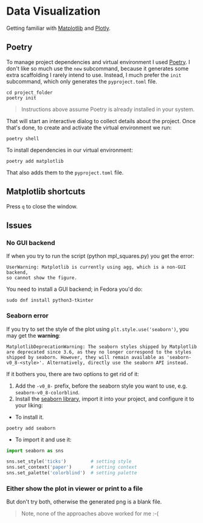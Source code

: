 # Data Visualization
Getting familiar with [Matplotlib](https://matplotlib.org/) and [Plotly](https://plotly.com/python/).

## Poetry
To manage project dependencies and virtual environment I used [Poetry](https://python-poetry.org/). I don't like so much use the `new` subcommand, because it generates some extra scaffolding I rarely intend to use. Instead, I much prefer the `init` subcommand, which only generates the `pyproject.toml` file.

```
cd project_folder
poetry init
```

> Instructions above assume Poetry is already installed in your system.

That will start an interactive dialog to collect details about the project. Once that's done, to create and activate the virtual environment we run:

```
poetry shell
```

To install dependencies in our virtual environment:

```
poetry add matplotlib
```

That also adds them to the `pyproject.toml` file.

## Matplotlib shortcuts
Press `q` to close the window.

## Issues

### No GUI backend
If when you try to run the script (python mpl_squares.py) you get the error:
```
UserWarning: Matplotlib is currently using agg, which is a non-GUI backend,
so cannot show the figure.
```

You need to install a GUI backend; in Fedora you'd do:
```
sudo dnf install python3-tkinter
```

### Seaborn error
If you try to set the style of the plot using `plt.style.use('seaborn')`, you may get the **warning**:

```
MatplotlibDeprecationWarning: The seaborn styles shipped by Matplotlib are deprecated since 3.6, as they no longer correspond to the styles shipped by seaborn. However, they will remain available as 'seaborn-v0_8-<style>'. Alternatively, directly use the seaborn API instead.
```

If it bothers you, there are two options to get rid of it:

1. Add the `-v0_8-` prefix, before the seaborn style you want to use, e.g. `seaborn-v0_8-colorblind`.
2. Install the [seaborn library](https://seaborn.pydata.org/), import it into your project, and configure it to your liking:

 - To install it.
 ```
 poetry add seaborn
 ```

 - To import it and use it:
 ```python
 import seaborn as sns

 sns.set_style('ticks')         # setting style
 sns.set_context('paper')       # setting context
 sns.set_palette('colorblind')  # setting palette
 ```

### Either show the plot in viewer or print to a file
But don't try both, otherwise the generated png is a blank file.

 > Note, none of the approaches above worked for me :-(
